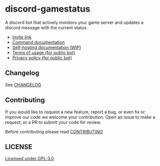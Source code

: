 # discord-gamestatus

A discord bot that actively monitors your game server and updates a discord message with the
current status.

- [Invite link](https://discordapp.com/oauth2/authorize?client_id=659050996730822665&permissions=126144&scope=bot)
- [Command documentation](https://gamestatus.douile.com/docs/user)
- [Self-hosting documentation (WIP)](https://gamestatus.douile.com/docs/admin)
- [Terms of usage (for public bot)](https://gamestatus.douile.com/TERMS)
- [Privacy policy (for public bot)](https://gamestatus.douile.com/PRIVACY)

## Changelog
See [CHANGELOG](./CHANGELOG.md)

## Contributing
If you would like to request a new feature, report a bug, or even fix or improve our code we welcome your contribution.
Open an issue to make a request, or a PR to submit your code for review.

Before contributing please read [CONTRIBUTING](./CONTRIBUTING.md)

## LICENSE
[Licensed under GPL-3.0](./LICENSE)
